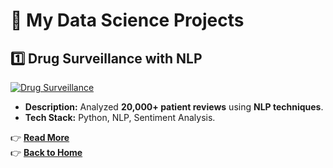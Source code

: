 # 🚀 My Data Science Projects

## **1️⃣ Drug Surveillance with NLP**
[![Drug Surveillance](https://via.placeholder.com/600x300)](projects/drug-surveillance.md)

- **Description:** Analyzed **20,000+ patient reviews** using **NLP techniques**.
- **Tech Stack:** Python, NLP, Sentiment Analysis.

👉 **[Read More](projects/drug-surveillance.md)**  
👉 **[Back to Home](README.md)**
